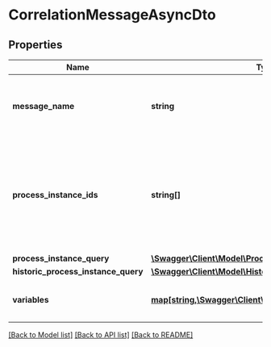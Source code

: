 # CorrelationMessageAsyncDto

## Properties
Name | Type | Description | Notes
------------ | ------------- | ------------- | -------------
**message_name** | **string** | The name of the message to correlate. Corresponds to the &#x27;name&#x27; element of the message defined in BPMN 2.0 XML. Can be null to correlate by other criteria only. | [optional] 
**process_instance_ids** | **string[]** | A list of process instance ids that define a group of process instances to which the operation will correlate a message.  Please note that if &#x60;processInstanceIds&#x60;, &#x60;processInstanceQuery&#x60; and &#x60;historicProcessInstanceQuery&#x60; are defined, the resulting operation will be performed on the union of these sets. | [optional] 
**process_instance_query** | [**\Swagger\Client\Model\ProcessInstanceQueryDto**](ProcessInstanceQueryDto.md) |  | [optional] 
**historic_process_instance_query** | [**\Swagger\Client\Model\HistoricProcessInstanceQueryDto**](HistoricProcessInstanceQueryDto.md) |  | [optional] 
**variables** | [**map[string,\Swagger\Client\Model\VariableValueDto]**](VariableValueDto.md) | All variables the operation will set in the root scope of the process instances the message is correlated to. | [optional] 

[[Back to Model list]](../../README.md#documentation-for-models) [[Back to API list]](../../README.md#documentation-for-api-endpoints) [[Back to README]](../../README.md)

